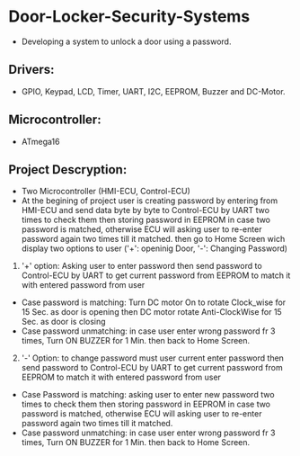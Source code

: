 # Door-Locker-Security-Systems
* Developing a system to unlock a door using a password.

## Drivers:
* GPIO, Keypad, LCD, Timer, UART, I2C, EEPROM, Buzzer and DC-Motor.

## Microcontroller:
* ATmega16

## Project Descryption:
* Two Microcontroller (HMI-ECU, Control-ECU)
* At the begining of project user is creating password by entering from HMI-ECU and send data byte by byte to Control-ECU by UART two times to check them
then storing password in EEPROM in case two password is matched, otherwise ECU will asking user to re-enter password again two times till it matched.
then go to Home Screen wich display two options to user ('+': openinig Door, '-': Changing Password)

1. '+' option: Asking user to enter password then send password to Control-ECU by UART to get current password from EEPROM to match it with entered password from user
* Case password is matching: Turn DC motor On to rotate Clock_wise for 15 Sec. as door is opening
then DC motor rotate Anti-ClockWise for 15 Sec. as door is closing
* Case password unmatching: in case user enter wrong password fr 3 times, Turn ON BUZZER for 1 Min. then back to Home Screen.

2. '-' Option: to change password must user current enter password then send password to Control-ECU by UART to get current password from EEPROM to match it with entered password from user
* Case Password is matching: asking user to enter new password two times to check them then storing password in EEPROM in case two password is matched, otherwise ECU will asking user to re-enter password again two times till it matched.
* Case password unmatching: in case user enter wrong password fr 3 times, Turn ON BUZZER for 1 Min. then back to Home Screen.
